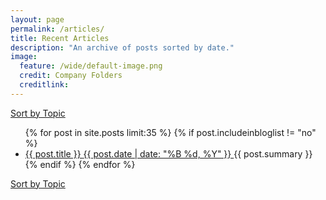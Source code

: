```yaml
---
layout: page
permalink: /articles/
title: Recent Articles
description: "An archive of posts sorted by date."
image:
  feature: /wide/default-image.png
  credit: Company Folders
  creditlink: 
---
```



<nav class="pagination" role="navigation">
 <a href="/tags/" class="btn big-btn">Sort by Topic</a> 
</nav>

    
<ul class="post-list">
{% for post in site.posts limit:35 %} 
{% if post.includeinbloglist != "no" %}
  <li>
    <article>
        <a href="{{ site.url }}{{ post.url }}">
            <span class="post-list-title">
                {{ post.title }} 
            </span>
            <span class="entry-date">
                <time datetime="{{ post.date | date_to_xmlschema }}">
                    {{ post.date | date: "%B %d, %Y" }}
                </time>
            </span>
        </a>
        <span class="post-list-summary">
            {{ post.summary }} 
        </span>
    </article>
</li>
{% endif %}
{% endfor %}
</ul>



<nav class="pagination" role="navigation">
 <a href="/tags/" class="btn big-btn">Sort by Topic</a> 
</nav>